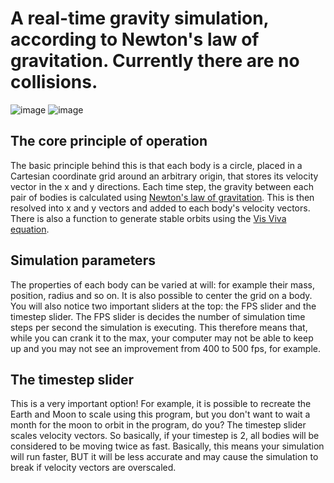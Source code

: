 # A real-time gravity simulation, according to Newton's law of gravitation. Currently there are no collisions.
![image](https://github.com/MarcoBonato09/gravity-simulation/assets/99590461/e2764122-b758-45b3-bd0e-c1e6b40a6385)
![image](https://github.com/MarcoBonato09/gravity-simulation/assets/99590461/ceaedfb6-a680-44de-b891-2bf86be69d8b)

## The core principle of operation
The basic principle behind this is that each body is a circle, placed in a Cartesian coordinate grid around an arbitrary origin, that stores its velocity vector in the x and y directions. 
Each time step, the gravity between each pair of bodies is calculated using [Newton's law of gravitation](https://en.wikipedia.org/wiki/Newton%27s_law_of_universal_gravitation).
This is then resolved into x and y vectors and added to each body's velocity vectors. There is also a function to generate stable orbits using the [Vis Viva equation](https://en.wikipedia.org/wiki/Vis-viva_equation).

## Simulation parameters
The properties of each body can be varied at will: for example their mass, position, radius and so on. It is also possible to center the grid on a body.
You will also notice two important sliders at the top: the FPS slider and the timestep slider. The FPS slider is decides the number of simulation time steps per second 
the simulation is executing. This therefore means that, while you can crank it to the max, your computer may not be able to keep up and you may not see an improvement 
from 400 to 500 fps, for example.

## The timestep slider
This is a very important option! For example, it is possible to recreate the Earth and Moon to scale using this program, but you don't want to wait a month for the 
moon to orbit in the program, do you? The timestep slider scales velocity vectors. So basically, if your timestep is 2, all bodies will be considered to be moving twice as fast.
Basically, this means your simulation will run faster, BUT it will be less accurate and may cause the simulation to break if velocity vectors are overscaled.
